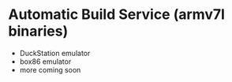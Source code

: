 # Automatic Build Service (armv7l binaries)
- DuckStation emulator
- box86 emulator
- more coming soon
